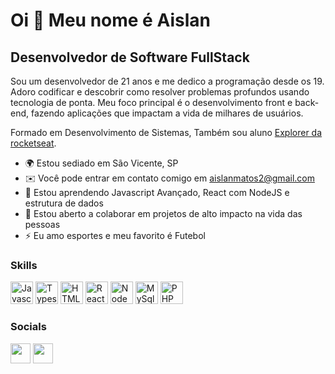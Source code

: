 Oi 👋 Meu nome é Aislan
==========================

Desenvolvedor de Software FullStack
-----------------------------

Sou um desenvolvedor de 21 anos e me dedico a programação desde os 19. Adoro codificar e descobrir como resolver problemas profundos usando tecnologia de ponta. Meu foco principal é o desenvolvimento front e back-end, fazendo aplicações que impactam a vida de milhares de usuários.

Formado em Desenvolvimento de Sistemas, Também sou aluno [Explorer da rocketseat](https://www.rocketseat.com.br/explorer?gclid=Cj0KCQjwuaiXBhCCARIsAKZLt3mKU9V0Az-sEysD3txfG0Abehr9VPCP1CotJwmPeHplv611ogTFY4kaAjdVEALw_wcB).

* 🌍  Estou sediado em  São Vicente, SP
* ✉️  Você pode entrar em contato comigo em [aislanmatos2@gmail.com](mailto:aislanmatos2@gmail.com)
* 🧠  Estou aprendendo Javascript Avançado, React com NodeJS e estrutura de dados
* 🤝  Estou aberto a colaborar em projetos de alto impacto na vida das pessoas
* ⚡  Eu amo esportes e meu favorito é Futebol

### Skills

<p align="left">
<a href="https://developer.mozilla.org/en-US/docs/Web/JavaScript" target="_blank" rel="noreferrer"><img src="https://raw.githubusercontent.com/danielcranney/readme-generator/main/public/icons/skills/javascript-colored.svg" width="36" height="36" alt="Javascript" /></a>
<a href="https://www.typescriptlang.org/" target="_blank" rel="noreferrer"><img src="https://raw.githubusercontent.com/danielcranney/readme-generator/main/public/icons/skills/typescript-colored.svg" width="36" height="36" alt="Typescript" /></a>
<a href="https://developer.mozilla.org/en-US/docs/Glossary/HTML5" target="_blank" rel="noreferrer"><img src="https://raw.githubusercontent.com/danielcranney/readme-generator/main/public/icons/skills/html5-colored.svg" width="36" height="36" alt="HTML5" /></a>
<a href="https://reactjs.org/" target="_blank" rel="noreferrer"><img src="https://raw.githubusercontent.com/danielcranney/readme-generator/main/public/icons/skills/react-colored.svg" width="36" height="36" alt="React" /></a>
<a href="https://nodejs.org/en/" target="_blank" rel="noreferrer"><img src="https://raw.githubusercontent.com/danielcranney/readme-generator/main/public/icons/skills/nodejs-colored.svg" width="36" height="36" alt="NodeJS" /></a>
<a href="https://www.mysql.com/" target="_blank" rel="noreferrer"><img src="https://raw.githubusercontent.com/danielcranney/readme-generator/main/public/icons/skills/mysql-colored.svg" width="36" height="36" alt="MySql" /></a>
<a href="https://www.php.net/" target="_blank" rel="noreferrer"><img src="https://raw.githubusercontent.com/danielcranney/readme-generator/main/public/icons/skills/php-colored.svg" width="36" height="36" alt="PHP" /></a>
</p>

### Socials

<p align="left"> 
<a href="https://www.github.com/Aislan22" target="_blank" rel="noreferrer"><img src="https://raw.githubusercontent.com/danielcranney/readme-generator/main/public/icons/socials/github-dark.svg" width="32" height="32" /></a>
<a href="https://www.linkedin.com/in/dev-aislan-matos/" target="_blank" rel="noreferrer"><img src="https://raw.githubusercontent.com/danielcranney/readme-generator/main/public/icons/socials/linkedin.svg" width="32" height="32" /></a>
</p>






